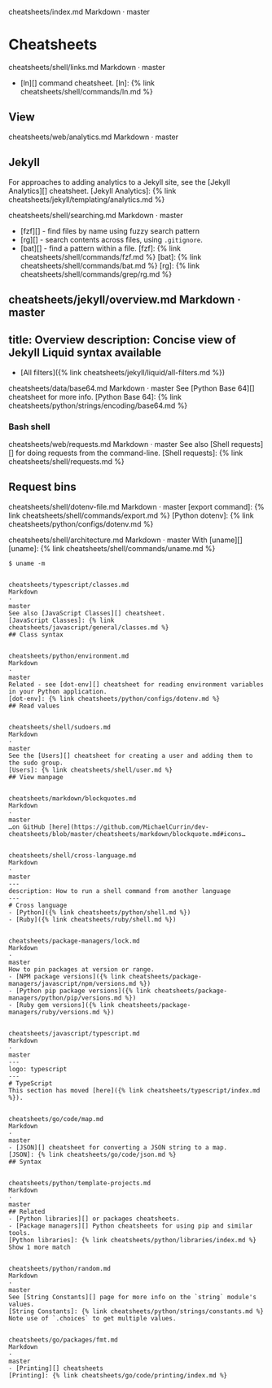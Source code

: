 
cheatsheets/index.md
Markdown
·
master
# Cheatsheets


cheatsheets/shell/links.md
Markdown
·
master
- [ln][] command cheatsheet.
[ln]: {% link cheatsheets/shell/commands/ln.md %}
## View


cheatsheets/web/analytics.md
Markdown
·
master
## Jekyll
For approaches to adding analytics to a Jekyll site, see the [Jekyll Analytics][] cheatsheet.
[Jekyll Analytics]: {% link cheatsheets/jekyll/templating/analytics.md %}


cheatsheets/shell/searching.md
Markdown
·
master
- [fzf][] - find files by name using fuzzy search pattern
- [rg][] - search contents across files, using `.gitignore`.
- [bat][] - find a pattern within a file.
[fzf]: {% link cheatsheets/shell/commands/fzf.md %}
[bat]: {% link cheatsheets/shell/commands/bat.md %}
[rg]: {% link cheatsheets/shell/commands/grep/rg.md %}


cheatsheets/jekyll/overview.md
Markdown
·
master
---
title: Overview
description: Concise view of Jekyll Liquid syntax available
---
- [All filters]({% link cheatsheets/jekyll/liquid/all-filters.md %})


cheatsheets/data/base64.md
Markdown
·
master
See [Python Base 64][] cheatsheet for more info.
[Python Base 64]: {% link cheatsheets/python/strings/encoding/base64.md %}
### Bash shell


cheatsheets/web/requests.md
Markdown
·
master
See also [Shell requests][] for doing requests from the command-line.
[Shell requests]: {% link cheatsheets/shell/requests.md %}
## Request bins


cheatsheets/shell/dotenv-file.md
Markdown
·
master
[export command]: {% link cheatsheets/shell/commands/export.md %}
[Python dotenv]: {% link cheatsheets/python/configs/dotenv.md %}


cheatsheets/shell/architecture.md
Markdown
·
master
With [uname][]
[uname]: {% link cheatsheets/shell/commands/uname.md %}
```console
$ uname -m


cheatsheets/typescript/classes.md
Markdown
·
master
See also [JavaScript Classes][] cheatsheet.
[JavaScript Classes]: {% link cheatsheets/javascript/general/classes.md %}
## Class syntax


cheatsheets/python/environment.md
Markdown
·
master
Related - see [dot-env][] cheatsheet for reading environment variables in your Python application.
[dot-env]: {% link cheatsheets/python/configs/dotenv.md %}
## Read values


cheatsheets/shell/sudoers.md
Markdown
·
master
See the [Users][] cheatsheet for creating a user and adding them to the sudo group.
[Users]: {% link cheatsheets/shell/user.md %}
## View manpage


cheatsheets/markdown/blockquotes.md
Markdown
·
master
…on GitHub [here](https://github.com/MichaelCurrin/dev-cheatsheets/blob/master/cheatsheets/markdown/blockquote.md#icons…


cheatsheets/shell/cross-language.md
Markdown
·
master
---
description: How to run a shell command from another language
---
# Cross language
- [Python]({% link cheatsheets/python/shell.md %})
- [Ruby]({% link cheatsheets/ruby/shell.md %})


cheatsheets/package-managers/lock.md
Markdown
·
master
How to pin packages at version or range.
- [NPM package versions]({% link cheatsheets/package-managers/javascript/npm/versions.md %})
- [Python pip package versions]({% link cheatsheets/package-managers/python/pip/versions.md %})
- [Ruby gem versions]({% link cheatsheets/package-managers/ruby/versions.md %})


cheatsheets/javascript/typescript.md
Markdown
·
master
---
logo: typescript
---
# TypeScript
This section has moved [here]({% link cheatsheets/typescript/index.md %}).


cheatsheets/go/code/map.md
Markdown
·
master
- [JSON][] cheatsheet for converting a JSON string to a map.
[JSON]: {% link cheatsheets/go/code/json.md %}
## Syntax


cheatsheets/python/template-projects.md
Markdown
·
master
## Related
- [Python libraries][] or packages cheatsheets.
- [Package managers][] Python cheatsheets for using pip and similar tools.
[Python libraries]: {% link cheatsheets/python/libraries/index.md %}
Show 1 more match


cheatsheets/python/random.md
Markdown
·
master
See [String Constants][] page for more info on the `string` module's values.
[String Constants]: {% link cheatsheets/python/strings/constants.md %}
Note use of `.choices` to get multiple values.


cheatsheets/go/packages/fmt.md
Markdown
·
master
- [Printing][] cheatsheets
[Printing]: {% link cheatsheets/go/code/printing/index.md %}
